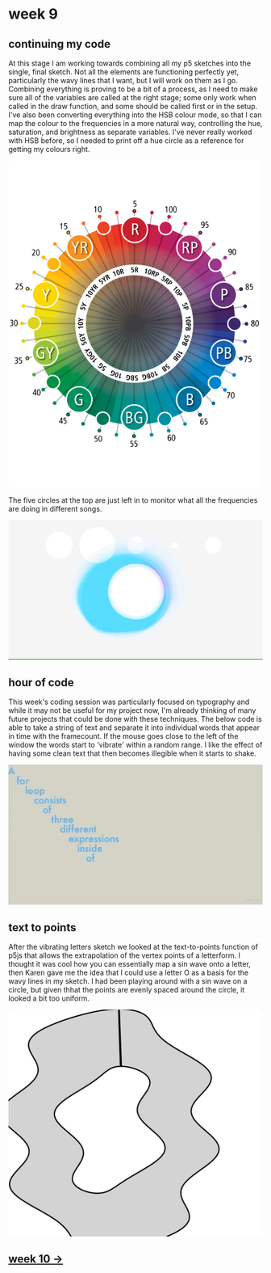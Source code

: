 # week 9

## continuing my code

At this stage I am working towards combining all my p5 sketches into the single, final sketch. Not all the elements are functioning perfectly yet, particularly the wavy lines that I want, but I will work on them as I go. Combining everything is proving to be a bit of a process, as I need to make sure all of the variables are called at the right stage; some only work when called in the draw function, and some should be called first or in the setup. I've also been converting everything into the HSB colour mode, so that I can map the colour to the frequencies in a more natural way, controlling the hue, saturation, and brightness as separate variables. I've never really worked with HSB before, so I needed to print off a hue circle as a reference for getting my colours right.

<img src="munsell-hue-circle-chart-color-comparison.jpg" width="500" />

The five circles at the top are just left in to monitor what all the frequencies are doing in different songs.

<img src="gif2wk9.gif" width="750" />

## hour of code

This week's coding session was particularly focused on typography and while it may not be useful for my project now, I'm already thinking of many future projects that could be done with these techniques. The below code is able to take a string of text and separate it into individual words that appear in time with the framecount. If the mouse goes close to the left of the window the words start to 'vibrate' within a random range. I like the effect of having some clean text that then becomes illegible when it starts to shake.

<img src="wk9gif.gif" width="750" />

## text to points

After the vibrating letters sketch we looked at the text-to-points function of p5js that allows the extrapolation of the vertex points of a letterform. I thought it was cool how you can essentially map a sin wave onto a letter, then Karen gave me the idea that I could use a letter O as a basis for the wavy lines in my sketch. I had been playing around with a sin wave on a circle, but given thhat the points are evenly spaced around the circle, it looked a bit too uniform.

<img src="ttpgif.gif" width="600" />

## [week 10 ->](https://sylvain-girard.github.io/Slave2theAlgo2020/week10/)
